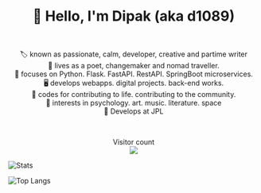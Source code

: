 <h1 align='center'>👋 Hello, I'm Dipak (aka d1089)</h1><br>
<p align='center'>
🏷 known as passionate, calm, developer, creative and partime writer<br>
🧳 lives as a poet, changemaker and nomad traveller.<br>
🧠 focuses on Python. Flask. FastAPI. RestAPI. SpringBoot microservices.<br>
🖥 develops webapps. digital projects. back-end works.<br>
💪 codes for contributing to life. contributing to the community.<br>
🧩 interests in psychology. art. music. literature. space<br>
📌 Develops at JPL</p><br>

<p align="center"> 
  Visitor count<br>
  <img src="https://profile-counter.glitch.me/d1089/count.svg" />
</p>

![Stats](https://github-readme-stats.vercel.app/api?username=d1089&show_icons=true&theme=dark)


![Top Langs](https://github-readme-stats.vercel.app/api/top-langs/?username=d1089&show_icons=true&theme=dark)


